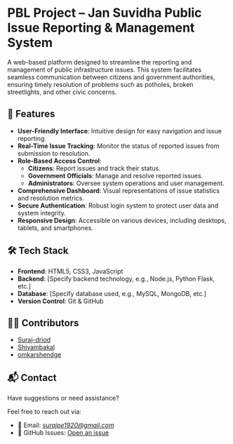 # PBL Project – Jan Suvidha Public Issue Reporting & Management System

A web-based platform designed to streamline the reporting and management of public infrastructure issues. This system facilitates seamless communication between citizens and government authorities, ensuring timely resolution of problems such as potholes, broken streetlights, and other civic concerns.

## 🌟 Features

- **User-Friendly Interface**: Intuitive design for easy navigation and issue reporting.
- **Real-Time Issue Tracking**: Monitor the status of reported issues from submission to resolution.
- **Role-Based Access Control**:
  - **Citizens**: Report issues and track their status.
  - **Government Officials**: Manage and resolve reported issues.
  - **Administrators**: Oversee system operations and user management.
- **Comprehensive Dashboard**: Visual representations of issue statistics and resolution metrics.
- **Secure Authentication**: Robust login system to protect user data and system integrity.
- **Responsive Design**: Accessible on various devices, including desktops, tablets, and smartphones.

## 🛠️ Tech Stack

- **Frontend**: HTML5, CSS3, JavaScript
- **Backend**: [Specify backend technology, e.g., Node.js, Python Flask, etc.]
- **Database**: [Specify database used, e.g., MySQL, MongoDB, etc.]
- **Version Control**: Git & GitHub


## 👨‍💻 Contributors

- [Suraj-driod](https://github.com/Suraj-driod) 
- [Shivambakal](https://github.com/Shivambakal) 
- [omkarshendge](https://github.com/omkarshendge) 

## 📬 Contact

Have suggestions or need assistance?

Feel free to reach out via:

- 📧 Email: *surajpe1920@gmail.com*
- 🐙 GitHub Issues: [Open an issue](https://github.com/Suraj-driod/pblproject/issues)

